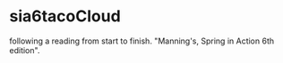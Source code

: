 # sia6tacoCloud
following a reading from start to finish. "Manning's, Spring in Action 6th edition". 
